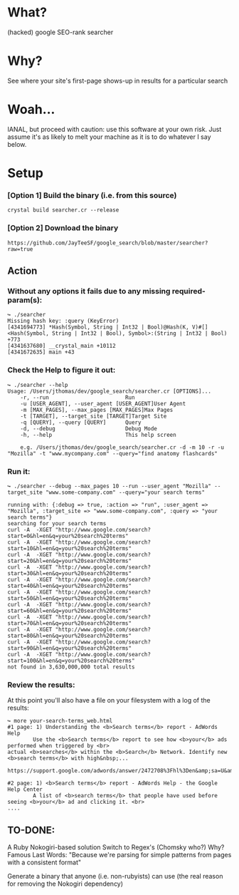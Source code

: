 # What?
(hacked) google SEO-rank searcher

# Why?
See where your site's first-page shows-up in results for a particular search

# Woah...
IANAL, but proceed with caution: use this software at your own risk. Just assume
it's as likely to melt your machine as it is to do whatever I say below.

# Setup

### [Option 1] Build the binary (i.e. from this source)
```
crystal build searcher.cr --release
```

### [Option 2] Download the binary
```
https://github.com/JayTeeSF/google_search/blob/master/searcher?raw=true
```

## Action

### Without any options it fails due to any missing required-param(s):
```
↪ ./searcher
Missing hash key: :query (KeyError)
[4341694773] *Hash(Symbol, String | Int32 | Bool)@Hash(K, V)#[]<Hash(Symbol, String | Int32 | Bool), Symbol>:(String | Int32 | Bool) +773
[4341637680] __crystal_main +10112
[4341672635] main +43
```

### Check the Help to figure it out:
```
↪ ./searcher --help
Usage: /Users/jthomas/dev/google_search/searcher.cr [OPTIONS]...
    -r, --run                        Run
    -u [USER_AGENT], --user_agent [USER_AGENT]User Agent
    -m [MAX_PAGES], --max_pages [MAX_PAGES]Max Pages
    -t [TARGET], --target_site [TARGET]Target Site
    -q [QUERY], --query [QUERY]      Query
    -d, --debug                      Debug Mode
    -h, --help                       This help screen

    e.g. /Users/jthomas/dev/google_search/searcher.cr -d -m 10 -r -u "Mozilla" -t "www.mycompany.com" --query="find anatomy flashcards"
```

### Run it:
```
↪ ./searcher --debug --max_pages 10 --run --user_agent "Mozilla" --target_site "www.some-company.com" --query="your search terms"

running with: {:debug => true, :action => "run", :user_agent => "Mozilla", :target_site => "www.some-company.com", :query => "your search terms"}
searching for your search terms
curl -A  -XGET "http://www.google.com/search?start=0&hl=en&q=your%20search%20terms"
curl -A  -XGET "http://www.google.com/search?start=10&hl=en&q=your%20search%20terms"
curl -A  -XGET "http://www.google.com/search?start=20&hl=en&q=your%20search%20terms"
curl -A  -XGET "http://www.google.com/search?start=30&hl=en&q=your%20search%20terms"
curl -A  -XGET "http://www.google.com/search?start=40&hl=en&q=your%20search%20terms"
curl -A  -XGET "http://www.google.com/search?start=50&hl=en&q=your%20search%20terms"
curl -A  -XGET "http://www.google.com/search?start=60&hl=en&q=your%20search%20terms"
curl -A  -XGET "http://www.google.com/search?start=70&hl=en&q=your%20search%20terms"
curl -A  -XGET "http://www.google.com/search?start=80&hl=en&q=your%20search%20terms"
curl -A  -XGET "http://www.google.com/search?start=90&hl=en&q=your%20search%20terms"
curl -A  -XGET "http://www.google.com/search?start=100&hl=en&q=your%20search%20terms"
not found in 3,630,000,000 total results
```

### Review the results:
At this point you'll also have a file on your filesystem with a log of the results:
```
↪ more your-search-terms_web.html
#1 page: 1) Understanding the <b>Search terms</b> report - AdWords Help
        Use the <b>Search terms</b> report to see how <b>your</b> ads performed when triggered by <br>
actual <b>searches</b> within the <b>Search</b> Network. Identify new <b>search terms</b> with high&nbsp;...
        https://support.google.com/adwords/answer/2472708%3Fhl%3Den&amp;sa=U&amp;ved=0CBQQFjAAahUKEwj_qOOjmobIAhVWNogKHeQNAdE&amp;usg=AFQjCNFHR_hKoraCdnZSUcv1YXg49Fhimw

#2 page: 1) <b>Search terms</b> report - AdWords Help - the Google Help Center
        A list of <b>search terms</b> that people have used before seeing <b>your</b> ad and clicking it. <br>
....
```

## TO-DONE:
  A Ruby Nokogiri-based solution
  Switch to Regex's (Chomsky who?)
    Why?  Famous Last Words: "Because we're parsing for simple patterns from pages with a consistent format"

  Generate a binary that anyone (i.e. non-rubyists) can use (the real reason for removing the Nokogiri dependency)
